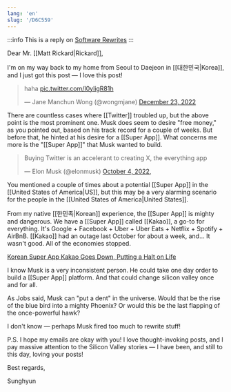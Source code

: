 ```yaml
---
lang: 'en'
slug: '/D6C559'
---
```


:::info
This is a reply on [Software Rewrites](https://matt-rickard.ghost.io/software-rewrites/)
:::

Dear Mr. [[Matt Rickard|Rickard]],

I'm on my way back to my home from Seoul to Daejeon in [[대한민국|Korea]], and I just got this post — I love this post!

<blockquote class="twitter-tweet"><p lang="tl" dir="ltr">haha <a href="https://t.co/I0yligR81h">pic.twitter.com/I0yligR81h</a></p>&mdash; Jane Manchun Wong (@wongmjane) <a href="https://twitter.com/wongmjane/status/1606206050322915329?ref_src=twsrc%5Etfw">December 23, 2022</a></blockquote>

There are countless cases where [[Twitter]] troubled up, but the above point is the most prominent one. Musk does seem to desire "free money," as you pointed out, based on his track record for a couple of weeks. But before that, he hinted at his desire for a [[Super App]]. What concerns me more is the "[[Super App]]" that Musk wanted to build.

<blockquote class="twitter-tweet"><p lang=" en" dir="ltr">Buying Twitter is an accelerant to creating X, the everything app</p>&mdash; Elon Musk (@elonmusk) <a href="https://twitter.com/elonmusk/status/1577428272056389633?ref_src=twsrc%5Etfw">October 4, 2022, </a></blockquote>

You mentioned a couple of times about a potential [[Super App]] in the [[United States of America|US]], but this may be a very alarming scenario for the people in the [[United States of America|United States]].

From my native [[한민족|Korean]] experience, the [[Super App]] is mighty and dangerous. We have a [[Super App]] called [[Kakao]], a go-to for everything. It's Google + Facebook + Uber + Uber Eats + Netflix + Spotify + AirBnB. [[Kakao]] had an outage last October for about a week, and... It wasn't good. All of the economies stopped.

[Korean Super App Kakao Goes Down, Putting a Halt on Life](https://www.nytimes.com/2022/10/19/world/asia/korea-kakao-ceo.html)

I know Musk is a very inconsistent person. He could take one day order to build a [[Super App]] platform. And that could change silicon valley once and for all.

As Jobs said, Musk can "put a dent" in the universe. Would that be the rise of the blue bird into a mighty Phoenix? Or would this be the last flapping of the once-powerful hawk?

I don't know — perhaps Musk fired too much to rewrite stuff!

P.S. I hope my emails are okay with you! I love thought-invoking posts, and I pay massive attention to the Silicon Valley stories — I have been, and still to this day, loving your posts!

Best regards,

Sunghyun
